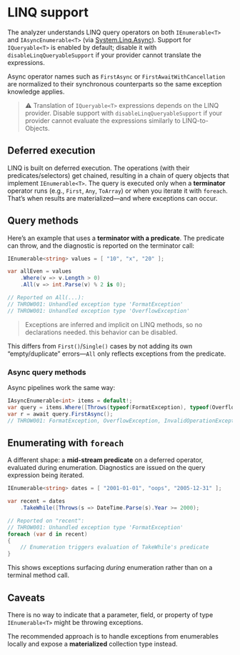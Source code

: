 # LINQ support

The analyzer understands LINQ query operators on both `IEnumerable<T>` and `IAsyncEnumerable<T>` (via [System.Linq.Async](https://www.nuget.org/packages/System.Linq.Async)). Support for `IQueryable<T>` is enabled by default; disable it with `disableLinqQueryableSupport` if your provider cannot translate the expressions.

Async operator names such as `FirstAsync` or `FirstAwaitWithCancellation` are normalized to their synchronous counterparts so the same exception knowledge applies.

> ⚠️ Translation of `IQueryable<T>` expressions depends on the LINQ provider. Disable support with `disableLinqQueryableSupport` if your provider cannot evaluate the expressions similarly to LINQ-to-Objects.

## Deferred execution

LINQ is built on deferred execution. The operations (with their predicates/selectors) get chained, resulting in a chain of query objects that implement `IEnumerable<T>`. The query is executed only when a **terminator** operator runs (e.g., `First`, `Any`, `ToArray`) or when you iterate it with `foreach`. That’s when results are materialized—and where exceptions can occur.

## Query methods

Here’s an example that uses a **terminator with a predicate**. The predicate can throw, and the diagnostic is reported on the terminator call:

```csharp
IEnumerable<string> values = [ "10", "x", "20" ];

var allEven = values
    .Where(v => v.Length > 0)
    .All(v => int.Parse(v) % 2 is 0);

// Reported on All(...):
// THROW001: Unhandled exception type 'FormatException'
// THROW001: Unhandled exception type 'OverflowException'
```

> Exceptions are inferred and implicit on LINQ methods, so no declarations needed. this behavior can be disabled. 

This differs from `First()`/`Single()` cases by not adding its own “empty/duplicate” errors—`All` only reflects exceptions from the predicate.

### Async query methods

Async pipelines work the same way:

```csharp
IAsyncEnumerable<int> items = default!;
var query = items.Where([Throws(typeof(FormatException), typeof(OverflowException))] (x) => x == int.Parse("10"));
var r = await query.FirstAsync();
// THROW001: FormatException, OverflowException, InvalidOperationException
```

## Enumerating with `foreach`

A different shape: a **mid-stream predicate** on a deferred operator, evaluated during enumeration. Diagnostics are issued on the query expression being iterated.

```csharp
IEnumerable<string> dates = [ "2001-01-01", "oops", "2005-12-31" ];

var recent = dates
    .TakeWhile([Throws(s => DateTime.Parse(s).Year >= 2000);

// Reported on "recent":
// THROW001: Unhandled exception type 'FormatException'
foreach (var d in recent)
{
    // Enumeration triggers evaluation of TakeWhile's predicate
}
```

This shows exceptions surfacing *during* enumeration rather than on a terminal method call.

## Caveats

There is no way to indicate that a parameter, field, or property of type `IEnumerable<T>` might be throwing exceptions.

The recommended approach is to handle exceptions from enumerables locally and expose a **materialized** collection type instead.
